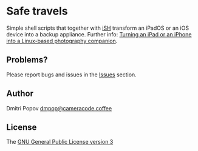 # Safe travels

Simple shell scripts that together with [iSH](https://ish.app/) transform an iPadOS or an iOS device into a backup appliance. Further info: [Turning an iPad or an iPhone into a Linux-based photography companion](https://cameracode.coffee/ipad-iphone-linux-photography/).

## Problems?

Please report bugs and issues in the [Issues](https://github.com/dmpop/safe-travels/issues) section.

## Author

Dmitri Popov [dmpop@cameracode.coffee](mailto:dmpop@cameracode.coffee)

## License

The [GNU General Public License version 3](http://www.gnu.org/licenses/gpl-3.0.en.html)

